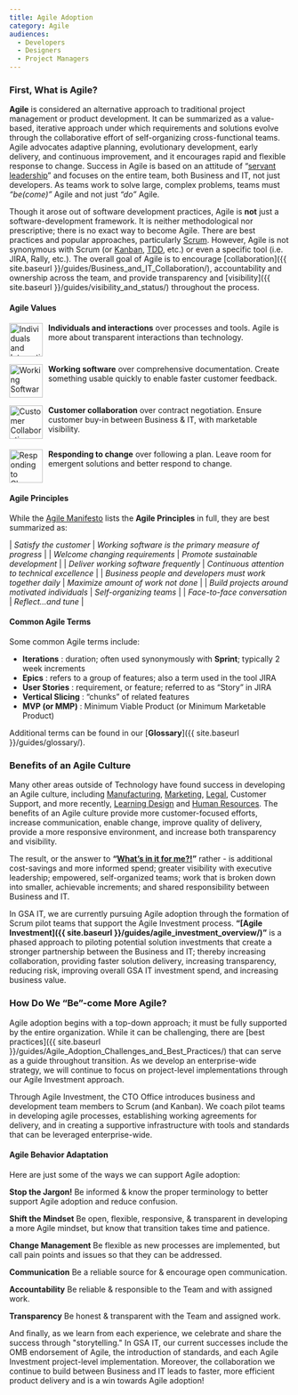 ```yaml
---
title: Agile Adoption
category: Agile
audiences:
  - Developers
  - Designers
  - Project Managers
---
```


### First, What is Agile?

**Agile** is considered an alternative approach to traditional project management or product development. It can be summarized as a value-based, iterative approach under which requirements and solutions evolve through the collaborative effort of self-organizing cross-functional teams. Agile advocates adaptive planning, evolutionary development, early delivery, and continuous improvement, and it encourages rapid and flexible response to change. Success in Agile is based on an attitude of “[servant leadership](https://www.greenleaf.org/what-is-servant-leadership/)” and focuses on the entire team, both Business and IT, not just developers. As teams work to solve large, complex problems, teams must *“be(come)”* Agile and not just *“do”* Agile.

Though it arose out of software development practices, Agile is **not** just a software-development framework. It is neither methodological nor prescriptive; there is no exact way to become Agile. There are best practices and popular approaches, particularly [Scrum](https://www.scrum.org/). However, Agile is not synonymous with Scrum (or [Kanban](https://leankit.com/learn/kanban/what-is-kanban/), [TDD](https://www.agilealliance.org/glossary/tdd/), etc.) or even a specific tool (i.e. JIRA, Rally, etc.). The overall goal of Agile is to encourage [collaboration]({{ site.baseurl }}/guides/Business_and_IT_Collaboration/), accountability and ownership across the team, and provide transparency and [visibility]({{ site.baseurl }}/guides/visibility_and_status/) throughout the process.

#### Agile Values

<img src="{{ site.baseurl }}/assets/img/guides/Individuals_and_Interactions.png"
  alt="Individuals and Interactions"
  style="float: left; width: 60px; margin-right: 10px;"> **Individuals and interactions** over processes and tools. Agile is more about transparent interactions than technology.
<div style="clear: both;"></div>

<img src="{{ site.baseurl }}/assets/img/guides/Working_Software.png"
  alt="Working Software"
  style="float: left; width: 60px; margin-right: 10px;"> **Working software** over comprehensive documentation. Create something usable quickly to enable faster customer feedback.
<div style="clear: both;"></div>

<img src="{{ site.baseurl }}/assets/img/guides/Customer_Collaboration.png"
  alt="Customer Collaboration"
  style="float: left; width: 60px; margin-right: 10px;"> **Customer collaboration** over contract negotiation. Ensure customer buy-in between Business & IT, with marketable visibility.
<div style="clear: both;"></div>

<img src="{{ site.baseurl }}/assets/img/guides/Responding_to_Change.png"
  alt="Responding to Change"
  style="float: left; width: 60px; margin-right: 10px;"> **Responding to change** over following a plan. Leave room for emergent solutions and better respond to change.
<div style="clear: both;"></div>

#### Agile Principles
While the [Agile Manifesto](http://agilemanifesto.org/) lists the **Agile Principles** in full, they are best summarized as:

| *Satisfy the customer* | *Working software is the primary measure of progress* |
| *Welcome changing requirements* | *Promote sustainable development* |
| *Deliver working software frequently* | *Continuous attention to technical excellence* |
| *Business people and developers must work together daily* | *Maximize amount of work not done* |
| *Build projects around motivated individuals* | *Self-organizing teams* |
| *Face-to-face conversation* | *Reflect...and tune* |

#### Common Agile Terms
Some common Agile terms include:

* **Iterations** : duration; often used synonymously with **Sprint**; typically 2 week increments
* **Epics** : refers to a group of features; also a term used in the tool JIRA
* **User Stories** : requirement, or feature; referred to as “Story” in JIRA
* **Vertical Slicing** : “chunks” of related features
* **MVP (or MMP)** : Minimum Viable Product (or Minimum Marketable Product)

Additional terms can be found in our [**Glossary**]({{ site.baseurl }}/guides/glossary/).

### <a name="agileculturebenefits"></a>Benefits of an Agile Culture
Many other areas outside of Technology have found success in developing an Agile culture, including [Manufacturing](http://www.fujitsu.com/global/documents/about/resources/publications/fstj/archives/vol43-1/paper16.pdf), [Marketing](http://agilemarketingmanifesto.org/), [Legal](http://www.abajournal.com/legalrebels/article/the_rise_of_the_agile_lawyer/), Customer Support, and more recently, [Learning Design](http://www.bottomlineperformance.com/what-is-agile-learning-design/) and [Human Resources](http://hr-gazette.com/hr-agile-manifesto/). The benefits of an Agile culture provide more customer-focused efforts, increase communication, enable change, improve quality of delivery, provide a more responsive environment, and increase both transparency and visibility.

The result, or the answer to **“[What’s in it for me?!](https://hbr.org/2016/05/embracing-agile)”** rather - is additional cost-savings and more informed spend; greater visibility with executive leadership; empowered, self-organized teams; work that is broken down into smaller, achievable increments; and shared responsibility between Business and IT.

In GSA IT, we are currently pursuing Agile adoption through the formation of Scrum pilot teams that support the Agile Investment process. **“[Agile Investment]({{ site.baseurl }}/guides/agile_investment_overview/)”** is a phased approach to piloting potential solution investments that create a stronger partnership between the Business and IT; thereby increasing collaboration, providing faster solution delivery, increasing transparency, reducing risk, improving overall GSA IT investment spend, and increasing business value.

### How Do We “Be”-come More Agile?
Agile adoption begins with a top-down approach; it must be fully supported by the entire organization. While it can be challenging, there are [best practices]({{ site.baseurl }}/guides/Agile_Adoption_Challenges_and_Best_Practices/) that can serve as a guide throughout transition. As we develop an enterprise-wide strategy, we will continue to focus on project-level implementations through our Agile Investment approach.

Through Agile Investment, the CTO Office introduces business and development team members to Scrum (and Kanban). We coach pilot teams in developing agile processes, establishing working agreements for delivery, and in creating a supportive infrastructure with tools and standards that can be leveraged enterprise-wide.

#### Agile Behavior Adaptation
Here are just some of the ways we can support Agile adoption:

**Stop the Jargon!**
Be informed & know the proper terminology to better support Agile adoption and reduce confusion.

**Shift the Mindset**
Be open, flexible, responsive, & transparent in developing a more Agile mindset, but know that transition takes time and patience.

**Change Management**
Be flexible as new processes are implemented, but call pain points and issues so that they can be addressed.

**Communication**
Be a reliable source for & encourage open communication.

**Accountability**
Be reliable & responsible to the Team and with assigned work.

**Transparency**
Be honest & transparent with the Team and assigned work.

And finally, as we learn from each experience, we celebrate and share the success through "storytelling." In GSA IT, our current successes include the OMB endorsement of Agile, the introduction of standards, and each Agile Investment project-level implementation. Moreover, the collaboration we continue to build between Business and IT leads to faster, more efficient product delivery and is a win towards Agile adoption!
